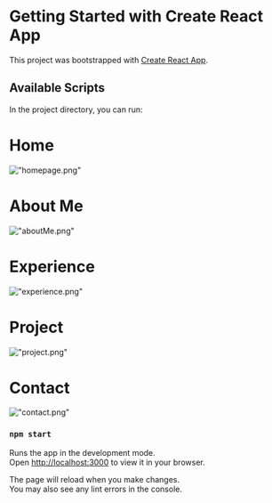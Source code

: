 # Getting Started with Create React App

This project was bootstrapped with [Create React App](https://github.com/facebook/create-react-app).

## Available Scripts

In the project directory, you can run:
  # Home
  !["homepage.png"]()
  # About Me
  !["aboutMe.png"]()
  # Experience
  !["experience.png"]()
  # Project
  !["project.png"]()
  # Contact
  !["contact.png"]()

### `npm start`

Runs the app in the development mode.\
Open [http://localhost:3000](http://localhost:3000) to view it in your browser.

The page will reload when you make changes.\
You may also see any lint errors in the console.



